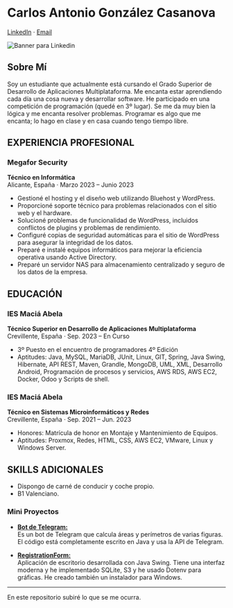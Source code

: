 # Carlos Antonio González Casanova

[LinkedIn](https://www.linkedin.com/in/carlosgonzalezdev/) · [Email](mailto:dev.np9av@passinbox.com)

![Banner para Linkedin](https://github.com/user-attachments/assets/f8b3c749-d88c-48d5-9ffa-9df6c58b31c3)

## Sobre Mí

Soy un estudiante que actualmente está cursando el Grado Superior de Desarrollo de Aplicaciones Multiplataforma. Me encanta estar aprendiendo cada día una cosa nueva y desarrollar software. He participado en una competición de programación (quedé en 3º lugar). Se me da muy bien la lógica y me encanta resolver problemas. Programar es algo que me encanta; lo hago en clase y en casa cuando tengo tiempo libre.

## EXPERIENCIA PROFESIONAL

### Megafor Security
**Técnico en Informática**  
Alicante, España · Marzo 2023 – Junio 2023

- Gestioné el hosting y el diseño web utilizando Bluehost y WordPress.
- Proporcioné soporte técnico para problemas relacionados con el sitio web y el hardware.
- Solucioné problemas de funcionalidad de WordPress, incluidos conflictos de plugins y problemas de rendimiento.
- Configuré copias de seguridad automáticas para el sitio de WordPress para asegurar la integridad de los datos.
- Preparé e instalé equipos informáticos para mejorar la eficiencia operativa usando Active Directory.
- Preparé un servidor NAS para almacenamiento centralizado y seguro de los datos de la empresa.

## EDUCACIÓN

### IES Maciá Abela
**Técnico Superior en Desarrollo de Aplicaciones Multiplataforma**  
Crevillente, España · Sep. 2023 – En Curso  
- 3º Puesto en el encuentro de programadores 4º Edición  
- Aptitudes: Java, MySQL, MariaDB, JUnit, Linux, GIT, Spring, Java Swing, Hibernate, API REST, Maven, Grandle, MongoDB, UML, XML, Desarrollo Android, Programación de procesos y servicios, AWS RDS, AWS EC2, Docker, Odoo y Scripts de shell.

### IES Maciá Abela
**Técnico en Sistemas Microinformáticos y Redes**  
Crevillente, España · Sep. 2021 – Jun. 2023  
- Honores: Matrícula de honor en Montaje y Mantenimiento de Equipos.  
- Aptitudes: Proxmox, Redes, HTML, CSS, AWS EC2, VMware, Linux y Windows Server.

## SKILLS ADICIONALES

- Dispongo de carné de conducir y coche propio.
- B1 Valenciano.

### Mini Proyectos

- [**Bot de Telegram:**](https://github.com/Sacha1083/MathMasterTelegramBot)  
  Es un bot de Telegram que calcula áreas y perímetros de varias figuras. El código está completamente escrito en Java y usa la API de Telegram.

- [**RegistrationForm:**](https://github.com/Sacha1083/registrationForm)  
  Aplicación de escritorio desarrollada con Java Swing. Tiene una interfaz moderna y he implementado SQLite, S3 y he usado Dotenv para gráficas. He creado también un instalador para Windows.

---

En este repositorio subiré lo que se me ocurra.

